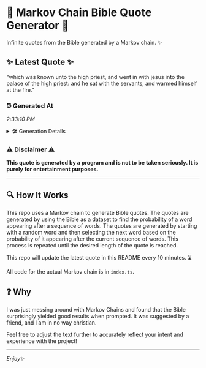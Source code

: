 # 📖 Markov Chain Bible Quote Generator 📖

Infinite quotes from the Bible generated by a Markov chain. ✨

## ✨ Latest Quote ✨
"which was known unto the high priest, and went in with jesus into the palace of the high priest: and he sat with the servants, and warmed himself at the fire."

### ⏰ Generated At
*2:33:10 PM*

<details>
    <summary>🛠️ Generation Details</summary>
    <p>
        <strong>🌱 Seed:</strong> which<br>
        <strong>🔄 Iterations:</strong> 30<br>
        <strong>📜 Context History:</strong><br>[ which ]: was<br>[ which, was ]: known<br>[ which, was, known ]: unto<br>[ which, was, known, unto ]: the<br>[ which, was, known, unto, the ]: high<br>[ which, was, known, unto, the, high ]: priest,<br>[ was, known, unto, the, high, priest, ]: and<br>[ known, unto, the, high, priest,, and ]: went<br>[ unto, the, high, priest,, and, went ]: in<br>[ the, high, priest,, and, went, in ]: with<br>[ high, priest,, and, went, in, with ]: jesus<br>[ priest,, and, went, in, with, jesus ]: into<br>[ and, went, in, with, jesus, into ]: the<br>[ went, in, with, jesus, into, the ]: palace<br>[ in, with, jesus, into, the, palace ]: of<br>[ with, jesus, into, the, palace, of ]: the<br>[ jesus, into, the, palace, of, the ]: high<br>[ into, the, palace, of, the, high ]: priest:<br>[ the, palace, of, the, high, priest: ]: and<br>[ palace, of, the, high, priest:, and ]: he<br>[ of, the, high, priest:, and, he ]: sat<br>[ the, high, priest:, and, he, sat ]: with<br>[ high, priest:, and, he, sat, with ]: the<br>[ priest:, and, he, sat, with, the ]: servants,<br>[ and, he, sat, with, the, servants, ]: and<br>[ he, sat, with, the, servants,, and ]: warmed<br>[ sat, with, the, servants,, and, warmed ]: himself<br>[ with, the, servants,, and, warmed, himself ]: at<br>[ the, servants,, and, warmed, himself, at ]: the<br>[ servants,, and, warmed, himself, at, the ]: fire.<br>
    </p>
</details>

### ⚠️ Disclaimer ⚠️
**This quote is generated by a program and is not to be taken seriously. It is purely for entertainment purposes.**

---

## 🔍 How It Works

This repo uses a Markov chain to generate Bible quotes. The quotes are generated by using the Bible as a dataset to find the probability of a word appearing after a sequence of words. The quotes are generated by starting with a random word and then selecting the next word based on the probability of it appearing after the current sequence of words. This process is repeated until the desired length of the quote is reached.

This repo will update the latest quote in this README every 10 minutes. ⏳

All code for the actual Markov chain is in `index.ts`.

## ❓ Why

I was just messing around with Markov Chains and found that the Bible surprisingly yielded good results when prompted. 
It was suggested by a friend, and I am in no way christian.

Feel free to adjust the text further to accurately reflect your intent and experience with the project!

---

*Enjoy*✨
